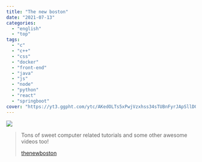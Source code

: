```yaml
---
title: "The new boston"
date: "2021-07-13"
categories:
  - "english"
  - "top"
tags:
  - "c"
  - "c++"
  - "css"
  - "docker"
  - "front-end"
  - "java"
  - "js"
  - "node"
  - "python"
  - "react"
  - "springboot"
cover: "https://yt3.ggpht.com/ytc/AKedOLTs5xPwjVzxhss34sTUBnFyrJApSllD0pa3oQaOhw=s88-c-k-c0x00ffffff-no-rj"
---
```


![](https://yt3.ggpht.com/ytc/AKedOLTXM_7Bq_VZhCw-7JOSJJDiCC14D39B3ajrldMVSA=s176-c-k-c0x00ffffff-no-rj)

> Tons of sweet computer related tutorials and some other awesome videos too!
>
> [thenewboston](https://www.youtube.com/user/thenewboston)
